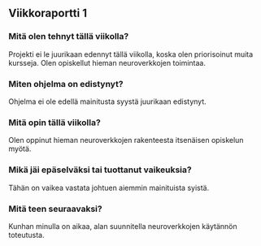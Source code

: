 ## Viikkoraportti 1

### Mitä olen tehnyt tällä viikolla?

Projekti ei le juurikaan edennyt tällä viikolla, koska olen priorisoinut muita kursseja. Olen opiskellut hieman neuroverkkojen toimintaa.

### Miten ohjelma on edistynyt?

Ohjelma ei ole edellä mainitusta syystä juurikaan edistynyt.

### Mitä opin tällä viikolla?

Olen oppinut hieman neuroverkkojen rakenteesta itsenäisen opiskelun myötä.

### Mikä jäi epäselväksi tai tuottanut vaikeuksia?

Tähän on vaikea vastata johtuen aiemmin mainituista syistä.

### Mitä teen seuraavaksi?

Kunhan minulla on aikaa, alan suunnitella neuroverkkojen käytännön toteutusta. 